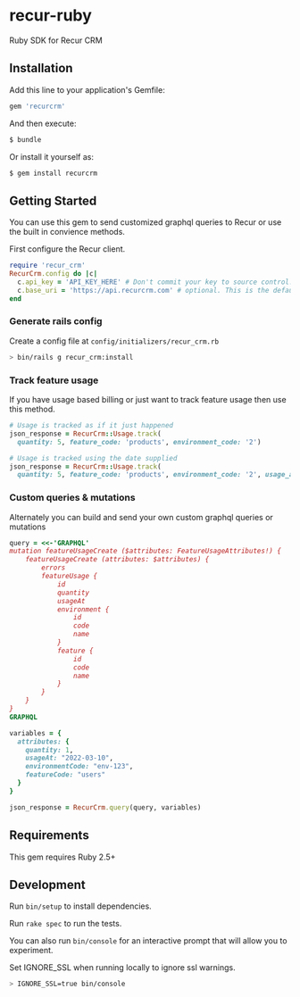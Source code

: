 # recur-ruby

Ruby SDK for Recur CRM

## Installation

Add this line to your application's Gemfile:

```ruby
gem 'recurcrm'
```

And then execute:

```sh
$ bundle
```

Or install it yourself as:

```sh
$ gem install recurcrm
```

## Getting Started

You can use this gem to send customized graphql queries to Recur or use the built in convience methods.

First configure the Recur client.

```ruby
require 'recur_crm'
RecurCrm.config do |c|
  c.api_key = 'API_KEY_HERE' # Don't commit your key to source control!
  c.base_uri = 'https://api.recurcrm.com' # optional. This is the default
end
```

### Generate rails config

Create a config file at `config/initializers/recur_crm.rb`

```sh
> bin/rails g recur_crm:install
```

### Track feature usage

If you have usage based billing or just want to track feature usage then use this method.

```ruby
# Usage is tracked as if it just happened
json_response = RecurCrm::Usage.track(
  quantity: 5, feature_code: 'products', environment_code: '2')

# Usage is tracked using the date supplied
json_response = RecurCrm::Usage.track(
  quantity: 5, feature_code: 'products', environment_code: '2', usage_at: '2022-03-10')
```

### Custom queries & mutations

Alternately you can build and send your own custom graphql queries or mutations

```ruby
query = <<-'GRAPHQL'
mutation featureUsageCreate ($attributes: FeatureUsageAttributes!) {
    featureUsageCreate (attributes: $attributes) {
        errors
        featureUsage {
            id
            quantity
            usageAt
            environment {
                id
                code
                name
            }
            feature {
                id
                code
                name
            }
        }
    }
}
GRAPHQL

variables = {
  attributes: {
    quantity: 1,
    usageAt: "2022-03-10",
    environmentCode: "env-123",
    featureCode: "users"
  }
}

json_response = RecurCrm.query(query, variables)
```

## Requirements

This gem requires Ruby 2.5+

## Development

Run `bin/setup` to install dependencies.

Run `rake spec` to run the tests.

You can also run `bin/console` for an interactive prompt that will allow you to experiment.

Set IGNORE_SSL when running locally to ignore ssl warnings.

```sh
> IGNORE_SSL=true bin/console
```
